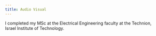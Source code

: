 ```yaml
---
title: Audio Visual 
---
```


I completed my MSc at the Electrical Engineering faculty at the Technion, Israel Institute of Technology. 

